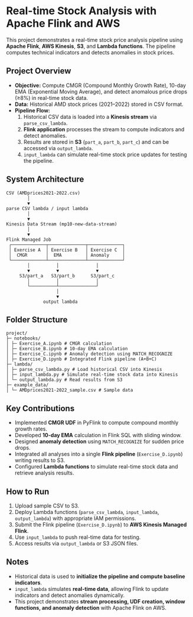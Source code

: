 # Real-time Stock Analysis with Apache Flink and AWS

This project demonstrates a real-time stock price analysis pipeline using **Apache Flink**, **AWS Kinesis**, **S3**, and **Lambda functions**. The pipeline computes technical indicators and detects anomalies in stock prices.

## Project Overview

- **Objective:** Compute CMGR (Compound Monthly Growth Rate), 10-day EMA (Exponential Moving Average), and detect anomalous price drops (≥8%) in real-time stock data.
- **Data:** Historical AMD stock prices (2021–2022) stored in CSV format.
- **Pipeline Flow:**
  1. Historical CSV data is loaded into a **Kinesis stream** via `parse_csv_lambda`.
  2. **Flink application** processes the stream to compute indicators and detect anomalies.
  3. Results are stored in **S3** (`part_a`, `part_b`, `part_c`) and can be accessed via `output_lambda`.
  4. `input_lambda` can simulate real-time stock price updates for testing the pipeline.


## System Architecture

```
CSV (AMDprices2021-2022.csv)
        │
        ▼
parse CSV lambda / input lambda
        │
        ▼
Kinesis Data Stream (mp10-new-data-stream)
        │
        ▼
Flink Managed Job
 ┌─────────────┬──────────────┬─────────────┐
 │ Exercise A  │ Exercise B   │ Exercise C  │
 │  CMGR       │  EMA         │ Anomaly     │
 └─────────────┴──────────────┴─────────────┘
        │          │              │
        ▼          ▼              ▼
     S3/part_a   S3/part_b      S3/part_c
        │          │              │
        └──────────┴──────────────┘
                   │
                   ▼
              output lambda
```


## Folder Structure

```
project/
├─ notebooks/
│ ├─ Exercise_A.ipynb # CMGR calculation
│ ├─ Exercise_B.ipynb # 10-day EMA calculation
│ ├─ Exercise_C.ipynb # Anomaly detection using MATCH_RECOGNIZE
│ ├─ Exercise_D.ipynb # Integrated Flink pipeline (A+B+C)
├─ lambda/
│ ├─ parse_csv_lambda.py # Load historical CSV into Kinesis
│ ├─ input_lambda.py # Simulate real-time stock data into Kinesis
│ └─ output_lambda.py # Read results from S3
├─ example_data/
│ └─ AMDprices2021-2022_sample.csv # Sample data
```


## Key Contributions

- Implemented **CMGR UDF** in PyFlink to compute compound monthly growth rates.
- Developed **10-day EMA** calculation in Flink SQL with sliding window.
- Designed **anomaly detection** using `MATCH_RECOGNIZE` for sudden price drops.
- Integrated all analyses into a single **Flink pipeline** (`Exercise_D.ipynb`) writing results to S3.
- Configured **Lambda functions** to simulate real-time stock data and retrieve analysis results.


## How to Run

1. Upload sample CSV to S3.
2. Deploy Lambda functions (`parse_csv_lambda`, `input_lambda`, `output_lambda`) with appropriate IAM permissions.
3. Submit the Flink pipeline (`Exercise_D.ipynb`) to **AWS Kinesis Managed Flink**.
4. Use `input_lambda` to push real-time data for testing.
5. Access results via `output_lambda` or S3 JSON files.


## Notes

- Historical data is used to **initialize the pipeline and compute baseline indicators**.
- `input_lambda` simulates **real-time data**, allowing Flink to update indicators and detect anomalies dynamically.
- This project demonstrates **stream processing, UDF creation, window functions, and anomaly detection** with Apache Flink on AWS.